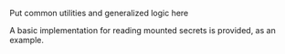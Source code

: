 Put common utilities and generalized logic here

A basic implementation for reading mounted secrets is provided, as an example.
